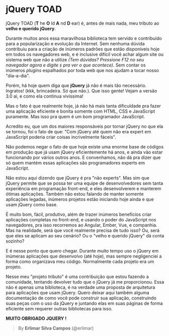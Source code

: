 # jQuery TOAD

jQuery TOAD (**T** he **O** ld **A** nd **D** ear) é, antes de mais nada, meu tributo ao
__velho e querido jQuery__.

Durante muitos anos essa maravilhosa biblioteca tem servido e contribuído para a popularização e evolução da Internet. Sem nenhuma dúvida contribuiu para a criação de inúmeros padrões que estão disponíveis hoje em todos os navegadores web, e é inclusive difícil você achar algum site ou sistema web que não a utilize _(Tem dúvidas? Pressione F12 no seu navegador agora e digite `$` pra ver o que acontece)_. Sem contar os inúmeros _plugins_ espalhados por toda web que nos ajudam a tocar nosso "dia-a-dia".

Porém, há hoje quem diga que __jQuery__ já não é mais tão necessário. Ingratos! (kkk, brincadeira. Só que não.). Que isso gente! Vejam a versão 3.0 aí, e como ela continua vivíssima!

Mas o fato é que realmente hoje, já não há mais tanta dificuldade pra fazer uma aplicação eficiente e bonita somente com HTML, CSS e JavaScript puramente. Mas isso pra quem é um bom programador JavaScript.

Acredito eu, que um dos maiores responsáveis por tornar jQuery no que ela se tornou, foi o fato de que: "Com jQuery até quem não era expert em JavaScript poderia criar coisas incrivelmente fáceis".

Não podemos negar o fato de que hoje existe uma enorme base de códigos em produção que já usam jQuery eficientemente há anos, e ainda vão estar funcionando por vários outros anos. E convenhamos, não dá pra dizer que só quem mantém essas aplicações são programadores experts em JavaScript.

Não estou aqui dizendo que jQuery é pra "não experts". Mas sim que jQuery permite que se possa ter uma equipe de desenvolvedores sem tanta experiência em programação front-end, e eles desenvolverem e manterem ótimas aplicações. Também não estou falando de manter somente aplicações legadas, inúmeros projetos estão iniciando hoje ainda e que usam jQuery como base.

É muito bom, fácil, produtivo, além de trazer inúmeros benefícios criar aplicações completas no front-end, e usando o poder do JavaScript nos navegadores, pra isso recorremos ao Angular, Ember, Vue, e companhia. Mas na realidade, será que você realmente precisa de tudo isso? Ou, será que eles se aplicam ao seu cenário? Ou o "velho e querido jQuery" dá conta sozinho?

E é nesse ponto que quero chegar. Durante muito tempo uso o jQuery em inúmeras aplicações que desenvolvo (até hoje), mas sempre negligenciei a forma como organizava meu código. Normalmente cada projeto era um projeto.

Nesse meu "projeto tributo" é uma contribuição que estou fazendo a comunidade, tentando devolver tudo que o jQuery já me proporcionou. Essa não é apenas uma biblioteca, é na verdade uma proposta de arquitetura para aplicações que usam jQuery. Quero deixar aqui também alguma documentação de como você pode construir sua aplicação, construindo suas peças com o uso da jQuery e juntando elas em suas páginas de forma eficiente sem requerer outras bibliotecas para isso.

**MUITO OBRIGADO JQUERY !**
> By __Erlimar Silva Campos__ (@erlimar)
